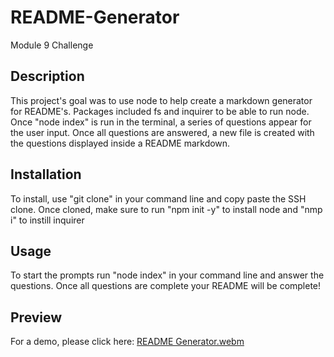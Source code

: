 # README-Generator
Module 9 Challenge
## Description
This project's goal was to use node to help create a markdown generator for README's. Packages included fs and inquirer to be able to run node. Once "node index" is run in the terminal, a series of questions appear for the user input. Once all questions are answered, a new file is created with the questions displayed inside a README markdown.
## Installation
To install, use "git clone" in your command line and copy paste the SSH clone.
Once cloned, make sure to run "npm init -y" to install node and "nmp i" to instill inquirer
## Usage
To start the prompts run "node index" in your command line and answer the questions. Once all questions are complete your README will be complete!
## Preview
For a demo, please click here: 
[README Generator.webm](https://user-images.githubusercontent.com/118216041/218845986-9f779f4a-8041-42bc-bbf1-1784740b9810.webm)

